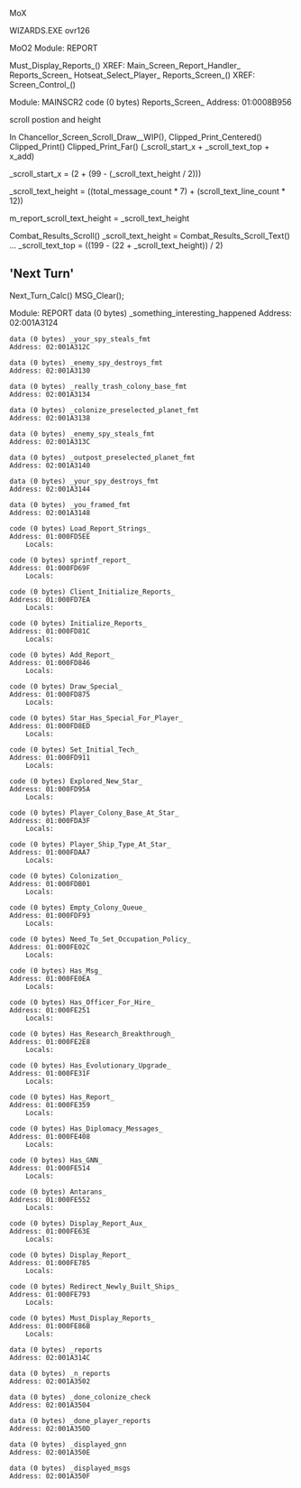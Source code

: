 
MoX

WIZARDS.EXE
ovr126

MoO2
Module: REPORT


Must_Display_Reports_()
XREF:
    Main_Screen_Report_Handler_
    Reports_Screen_
    Hotseat_Select_Player_
Reports_Screen_()
XREF:
    Screen_Control_()

Module: MAINSCR2
    code (0 bytes) Reports_Screen_
    Address: 01:0008B956






scroll postion and height

In Chancellor_Screen_Scroll_Draw__WIP(), 
Clipped_Print_Centered()
Clipped_Print()
Clipped_Print_Far()
(_scroll_start_x + _scroll_text_top + x_add)

_scroll_start_x = (2 + (99 - (_scroll_text_height / 2)))

_scroll_text_height = ((total_message_count * 7) + (scroll_text_line_count * 12))

m_report_scroll_text_height = _scroll_text_height


Combat_Results_Scroll()
    _scroll_text_height = Combat_Results_Scroll_Text()
    ...
    _scroll_text_top = ((199 - (22 + _scroll_text_height)) / 2)




## 'Next Turn'
Next_Turn_Calc()
    MSG_Clear();









Module: REPORT
    data (0 bytes) _something_interesting_happened
    Address: 02:001A3124

    data (0 bytes) _your_spy_steals_fmt
    Address: 02:001A312C

    data (0 bytes) _enemy_spy_destroys_fmt
    Address: 02:001A3130

    data (0 bytes) _really_trash_colony_base_fmt
    Address: 02:001A3134

    data (0 bytes) _colonize_preselected_planet_fmt
    Address: 02:001A3138

    data (0 bytes) _enemy_spy_steals_fmt
    Address: 02:001A313C

    data (0 bytes) _outpost_preselected_planet_fmt
    Address: 02:001A3140

    data (0 bytes) _your_spy_destroys_fmt
    Address: 02:001A3144

    data (0 bytes) _you_framed_fmt
    Address: 02:001A3148

    code (0 bytes) Load_Report_Strings_
    Address: 01:000FD5EE
        Locals:

    code (0 bytes) sprintf_report_
    Address: 01:000FD69F
        Locals:

    code (0 bytes) Client_Initialize_Reports_
    Address: 01:000FD7EA
        Locals:

    code (0 bytes) Initialize_Reports_
    Address: 01:000FD81C
        Locals:

    code (0 bytes) Add_Report_
    Address: 01:000FD846
        Locals:

    code (0 bytes) Draw_Special_
    Address: 01:000FD875
        Locals:

    code (0 bytes) Star_Has_Special_For_Player_
    Address: 01:000FD8ED
        Locals:

    code (0 bytes) Set_Initial_Tech_
    Address: 01:000FD911
        Locals:

    code (0 bytes) Explored_New_Star_
    Address: 01:000FD95A
        Locals:

    code (0 bytes) Player_Colony_Base_At_Star_
    Address: 01:000FDA3F
        Locals:

    code (0 bytes) Player_Ship_Type_At_Star_
    Address: 01:000FDAA7
        Locals:

    code (0 bytes) Colonization_
    Address: 01:000FDB01
        Locals:

    code (0 bytes) Empty_Colony_Queue_
    Address: 01:000FDF93
        Locals:

    code (0 bytes) Need_To_Set_Occupation_Policy_
    Address: 01:000FE02C
        Locals:

    code (0 bytes) Has_Msg_
    Address: 01:000FE0EA
        Locals:

    code (0 bytes) Has_Officer_For_Hire_
    Address: 01:000FE251
        Locals:

    code (0 bytes) Has_Research_Breakthrough_
    Address: 01:000FE2E8
        Locals:

    code (0 bytes) Has_Evolutionary_Upgrade_
    Address: 01:000FE31F
        Locals:

    code (0 bytes) Has_Report_
    Address: 01:000FE359
        Locals:

    code (0 bytes) Has_Diplomacy_Messages_
    Address: 01:000FE408
        Locals:

    code (0 bytes) Has_GNN_
    Address: 01:000FE514
        Locals:

    code (0 bytes) Antarans_
    Address: 01:000FE552
        Locals:

    code (0 bytes) Display_Report_Aux_
    Address: 01:000FE63E
        Locals:

    code (0 bytes) Display_Report_
    Address: 01:000FE785
        Locals:

    code (0 bytes) Redirect_Newly_Built_Ships_
    Address: 01:000FE793
        Locals:

    code (0 bytes) Must_Display_Reports_
    Address: 01:000FE86B
        Locals:

    data (0 bytes) _reports
    Address: 02:001A314C

    data (0 bytes) _n_reports
    Address: 02:001A3502

    data (0 bytes) _done_colonize_check
    Address: 02:001A3504

    data (0 bytes) _done_player_reports
    Address: 02:001A350D

    data (0 bytes) _displayed_gnn
    Address: 02:001A350E

    data (0 bytes) _displayed_msgs
    Address: 02:001A350F
